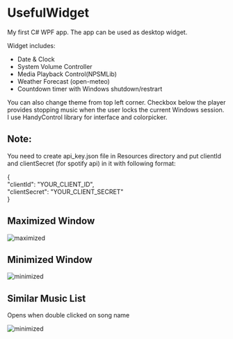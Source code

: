 <!DOCTYPE html>
<html lang="en">
  <head>
    <meta charset="UTF-8">
    <meta name="viewport" content="width=device-width, initial-scale=1.0"> 
    
  </head>

  <body>
    <h1>UsefulWidget</h1>
    <p>My first C# WPF app. The app can be used as desktop widget.</p>
    <p>Widget includes:</p>
    <ul> 
      <li>Date & Clock</li>
      <li>System Volume Controller</li>
      <li>Media Playback Control(NPSMLib)</li>
      <li> Weather Forecast (open-meteo)</li>
      <li>Countdown timer with Windows shutdown/restrart</li>
    </ul>
    <p> You can also change theme from top left corner. Checkbox below the player provides stopping music when the user locks the current Windows session. I use HandyControl library for interface and colorpicker.</p>
    <h2>Note:</h2>
     <p>You need to create api_key.json file in Resources directory and put clientId and clientSecret (for spotify api) in it with following format: 
       <p> 
    {<br>
    "clientId": "YOUR_CLIENT_ID",
         <br>
    "clientSecret": "YOUR_CLIENT_SECRET"
         <br>
    }
         <br>
     </p>
   <div>
     <h2>Maximized Window</h2>
     <picture>
      <img src="https://github.com/user-attachments/assets/3eaccf4d-9a6b-406d-a887-2cfca5d6d63a" alt="maximized" style="width:auto;">
    </picture> 
   </div> 
    <div> 
       <h2>Minimized Window</h2>
      <picture>
        <img src="https://github.com/user-attachments/assets/5c465a56-55aa-47ae-88e9-d3a6e136d9da" alt="minimized" style="width:auto;">
      </picture>
   </div>
        <div> 
       <h2>Similar Music List</h2>
          <p>Opens when double clicked on song name</p>
      <picture>
        <img src="https://github.com/user-attachments/assets/cc0488e0-54e6-4db4-83ea-bc399987ad69" alt="minimized" style="width:auto;">
      </picture>
   </div>
  </body>
</html>
